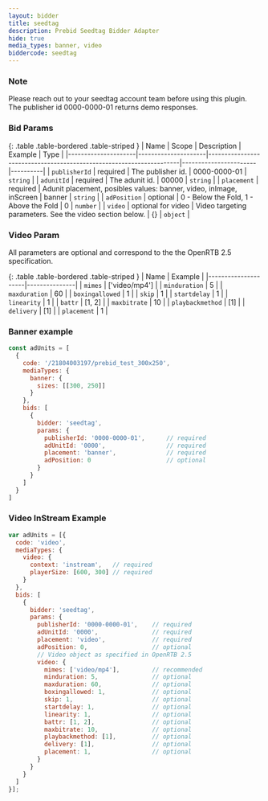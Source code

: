 ```yaml
---
layout: bidder
title: seedtag
description: Prebid Seedtag Bidder Adapter
hide: true
media_types: banner, video
biddercode: seedtag
---
```


### Note

Please reach out to your seedtag account team before using this plugin.  
The publisher id 0000-0000-01 returns demo responses.


### Bid Params

{: .table .table-bordered .table-striped }
| Name                | Scope               | Description                                                         | Example               | Type     |
|---------------------|---------------------|---------------------------------------------------------------------|-----------------------|----------|
| `publisherId`       | required            | The publisher id.                                                   | 0000-0000-01          | `string` |
| `adunitId`          | required            | The adunit id.                                                      | 00000                 | `string` |
| `placement`         | required            | Adunit placement, posibles values: banner, video, inImage, inScreen | banner                | `string` |
| `adPosition`        | optional            | 0 - Below the Fold, 1 - Above the Fold                              | 0                     | `number` |
| `video`             | optional for video  | Video targeting parameters. See the video section below.            | {}                    | `object` |

### Video Param

All parameters are optional and correspond to the the OpenRTB 2.5 specification.

{: .table .table-bordered .table-striped }
| Name                | Example       |
|---------------------|---------------|
| `mimes`             | ['video/mp4'] |
| `minduration`       | 5             |
| `maxduration`       | 60            |
| `boxingallowed`     | 1             |
| `skip`              | 1             |
| `startdelay`        | 1             |
| `linearity`         | 1             |
| `battr`             | [1, 2]        |
| `maxbitrate`        | 10            |
| `playbackmethod`    | [1]           |
| `delivery`          | [1]           |
| `placement`         | 1             |

### Banner example

```js
const adUnits = [
  {
    code: '/21804003197/prebid_test_300x250',
    mediaTypes: {
      banner: {
        sizes: [[300, 250]]
      }
    },
    bids: [
      {
        bidder: 'seedtag',
        params: {
          publisherId: '0000-0000-01',      // required
          adUnitId: '0000',                 // required
          placement: 'banner',              // required
          adPosition: 0                     // optional
        }
      }
    ]
  }
]
```

### Video InStream Example

```js
var adUnits = [{
  code: 'video',
  mediaTypes: {
    video: {
      context: 'instream',   // required
      playerSize: [600, 300] // required
    }
  },
  bids: [
    {
      bidder: 'seedtag',
      params: {
        publisherId: '0000-0000-01',    // required
        adUnitId: '0000',               // required
        placement: 'video',             // required
        adPosition: 0,                  // optional
        // Video object as specified in OpenRTB 2.5
        video: {
          mimes: ['video/mp4'],         // recommended
          minduration: 5,               // optional
          maxduration: 60,              // optional
          boxingallowed: 1,             // optional
          skip: 1,                      // optional
          startdelay: 1,                // optional
          linearity: 1,                 // optional
          battr: [1, 2],                // optional
          maxbitrate: 10,               // optional
          playbackmethod: [1],          // optional
          delivery: [1],                // optional
          placement: 1,                 // optional
        }
      }
    }
  ]
}];
```
